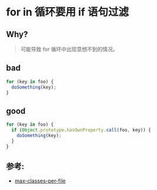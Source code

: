 # for in 循环要用 if 语句过滤

## Why?

> 可能导致 for 循环中出现意想不到的情况。

## bad

```js
for (key in foo) {
  doSomething(key);
}
```

## good

```js
for (key in foo) {
  if (Object.prototype.hasOwnProperty.call(foo, key)) {
    doSomething(key);
  }
}
```

## 参考:

- [max-classes-per-file](https://eslint.org/docs/rules/max-classes-per-file)
